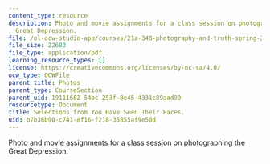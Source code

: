 ```yaml
---
content_type: resource
description: Photo and movie assignments for a class session on photographing the
  Great Depression.
file: /ol-ocw-studio-app/courses/21a-348-photography-and-truth-spring-2008/b7b36b90c7418f16f21835855af9e58d_MIT21A_348S08_faces.pdf
file_size: 22683
file_type: application/pdf
learning_resource_types: []
license: https://creativecommons.org/licenses/by-nc-sa/4.0/
ocw_type: OCWFile
parent_title: Photos
parent_type: CourseSection
parent_uid: 19111682-54bc-253f-8e45-4331c89aad90
resourcetype: Document
title: Selections from You Have Seen Their Faces.
uid: b7b36b90-c741-8f16-f218-35855af9e58d
---
```

Photo and movie assignments for a class session on photographing the Great Depression.
